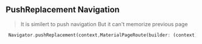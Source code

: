 ## PushReplacement Navigation

> It is similert to push navigation But it can't memorize previous page
```dart
 Navigator.pushReplacement(context,MaterialPageRoute(builder: (context) =>FristScreen()))
```